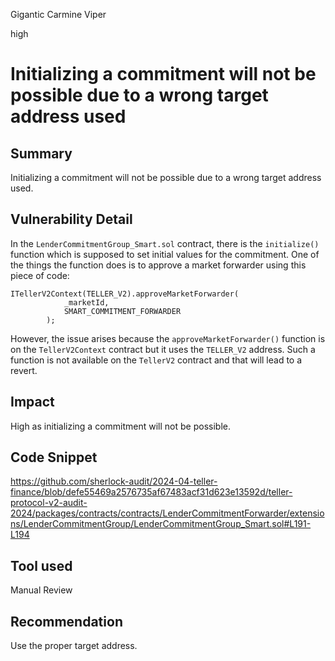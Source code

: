 Gigantic Carmine Viper

high

# Initializing a commitment will not be possible due to a wrong target address used

## Summary
Initializing a commitment will not be possible due to a wrong target address used.
## Vulnerability Detail
In the `LenderCommitmentGroup_Smart.sol` contract, there is the `initialize()` function which is supposed to set initial values for the commitment. One of the things the function does is to approve a market forwarder using this piece of code:
```solidity
ITellerV2Context(TELLER_V2).approveMarketForwarder(
            _marketId,
            SMART_COMMITMENT_FORWARDER
        );
```
However, the issue arises because the `approveMarketForwarder()` function is on the `TellerV2Context` contract but it uses the `TELLER_V2` address. Such a function is not available on the `TellerV2` contract and that will lead to a revert.
## Impact
High as initializing a commitment will not be possible.
## Code Snippet
https://github.com/sherlock-audit/2024-04-teller-finance/blob/defe55469a2576735af67483acf31d623e13592d/teller-protocol-v2-audit-2024/packages/contracts/contracts/LenderCommitmentForwarder/extensions/LenderCommitmentGroup/LenderCommitmentGroup_Smart.sol#L191-L194
## Tool used

Manual Review

## Recommendation
Use the proper target address.